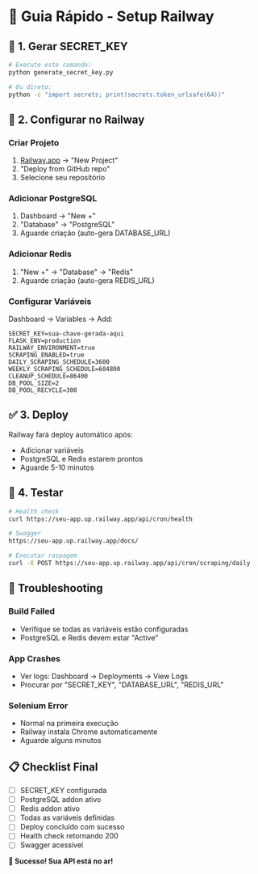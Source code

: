 # 🚂 Guia Rápido - Setup Railway

## 🔐 1. Gerar SECRET_KEY

```bash
# Execute este comando:
python generate_secret_key.py

# Ou direto:
python -c "import secrets; print(secrets.token_urlsafe(64))"
```

## 🚀 2. Configurar no Railway

### Criar Projeto
1. [Railway.app](https://railway.app) → "New Project"
2. "Deploy from GitHub repo"
3. Selecione seu repositório

### Adicionar PostgreSQL
1. Dashboard → "New +"
2. "Database" → "PostgreSQL"
3. Aguarde criação (auto-gera DATABASE_URL)

### Adicionar Redis
1. "New +" → "Database" → "Redis"  
2. Aguarde criação (auto-gera REDIS_URL)

### Configurar Variáveis
Dashboard → Variables → Add:

```env
SECRET_KEY=sua-chave-gerada-aqui
FLASK_ENV=production
RAILWAY_ENVIRONMENT=true
SCRAPING_ENABLED=true
DAILY_SCRAPING_SCHEDULE=3600
WEEKLY_SCRAPING_SCHEDULE=604800
CLEANUP_SCHEDULE=86400
DB_POOL_SIZE=2
DB_POOL_RECYCLE=300
```

## ✅ 3. Deploy

Railway fará deploy automático após:
- Adicionar variáveis
- PostgreSQL e Redis estarem prontos
- Aguarde 5-10 minutos

## 🧪 4. Testar

```bash
# Health check
curl https://seu-app.up.railway.app/api/cron/health

# Swagger
https://seu-app.up.railway.app/docs/

# Executar raspagem
curl -X POST https://seu-app.up.railway.app/api/cron/scraping/daily
```

## 🚨 Troubleshooting

### Build Failed
- Verifique se todas as variáveis estão configuradas
- PostgreSQL e Redis devem estar "Active"

### App Crashes
- Ver logs: Dashboard → Deployments → View Logs
- Procurar por "SECRET_KEY", "DATABASE_URL", "REDIS_URL"

### Selenium Error
- Normal na primeira execução
- Railway instala Chrome automaticamente
- Aguarde alguns minutos

## 📋 Checklist Final

- [ ] SECRET_KEY configurada
- [ ] PostgreSQL addon ativo
- [ ] Redis addon ativo
- [ ] Todas as variáveis definidas
- [ ] Deploy concluído com sucesso
- [ ] Health check retornando 200
- [ ] Swagger acessível

**🎉 Sucesso! Sua API está no ar!** 